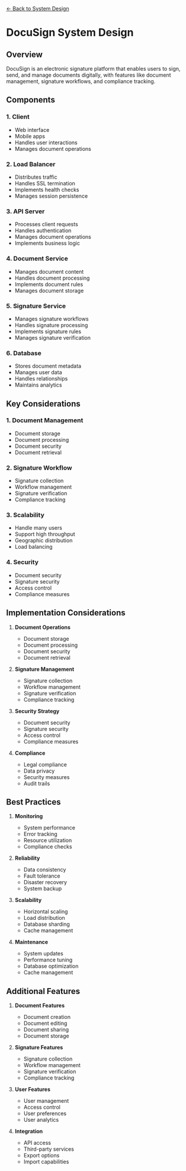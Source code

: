 [← Back to System Design](../system-design.md)

# DocuSign System Design

## Overview
DocuSign is an electronic signature platform that enables users to sign, send, and manage documents digitally, with features like document management, signature workflows, and compliance tracking.

## Components

### 1. Client
- Web interface
- Mobile apps
- Handles user interactions
- Manages document operations

### 2. Load Balancer
- Distributes traffic
- Handles SSL termination
- Implements health checks
- Manages session persistence

### 3. API Server
- Processes client requests
- Handles authentication
- Manages document operations
- Implements business logic

### 4. Document Service
- Manages document content
- Handles document processing
- Implements document rules
- Manages document storage

### 5. Signature Service
- Manages signature workflows
- Handles signature processing
- Implements signature rules
- Manages signature verification

### 6. Database
- Stores document metadata
- Manages user data
- Handles relationships
- Maintains analytics

## Key Considerations

### 1. Document Management
- Document storage
- Document processing
- Document security
- Document retrieval

### 2. Signature Workflow
- Signature collection
- Workflow management
- Signature verification
- Compliance tracking

### 3. Scalability
- Handle many users
- Support high throughput
- Geographic distribution
- Load balancing

### 4. Security
- Document security
- Signature security
- Access control
- Compliance measures

## Implementation Considerations

1. **Document Operations**
   - Document storage
   - Document processing
   - Document security
   - Document retrieval

2. **Signature Management**
   - Signature collection
   - Workflow management
   - Signature verification
   - Compliance tracking

3. **Security Strategy**
   - Document security
   - Signature security
   - Access control
   - Compliance measures

4. **Compliance**
   - Legal compliance
   - Data privacy
   - Security measures
   - Audit trails

## Best Practices

1. **Monitoring**
   - System performance
   - Error tracking
   - Resource utilization
   - Compliance checks

2. **Reliability**
   - Data consistency
   - Fault tolerance
   - Disaster recovery
   - System backup

3. **Scalability**
   - Horizontal scaling
   - Load distribution
   - Database sharding
   - Cache management

4. **Maintenance**
   - System updates
   - Performance tuning
   - Database optimization
   - Cache management

## Additional Features

1. **Document Features**
   - Document creation
   - Document editing
   - Document sharing
   - Document storage

2. **Signature Features**
   - Signature collection
   - Workflow management
   - Signature verification
   - Compliance tracking

3. **User Features**
   - User management
   - Access control
   - User preferences
   - User analytics

4. **Integration**
   - API access
   - Third-party services
   - Export options
   - Import capabilities

